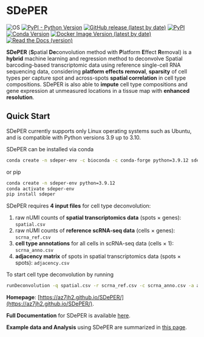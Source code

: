 # SDePER
![OS](https://img.shields.io/badge/os-linux-blue) [![PyPI - Python Version](https://img.shields.io/pypi/pyversions/sdeper)](https://www.python.org/) [![GitHub release (latest by date)](https://img.shields.io/github/v/release/az7jh2/SDePER)](https://github.com/az7jh2/SDePER) [![PyPI](https://img.shields.io/pypi/v/sdeper)](https://pypi.org/project/sdeper/)  [![Conda Version](https://img.shields.io/conda/vn/bioconda/sdeper)](https://anaconda.org/bioconda/sdeper) [![Docker Image Version (latest by date)](https://img.shields.io/docker/v/az7jh2/sdeper?label=docker)](https://hub.docker.com/r/az7jh2/sdeper) [![Read the Docs (version)](https://img.shields.io/readthedocs/sdeper/latest)](https://sdeper.readthedocs.io/en/latest/)

**SDePER** (**S**patial **De**convolution method with **P**latform **E**ffect **R**emoval) is a **hybrid** machine learning and regression method to deconvolve Spatial barcoding-based transcriptomic data using reference single-cell RNA sequencing data, considering **platform effects removal**, **sparsity** of cell types per capture spot and across-spots **spatial correlation** in cell type compositions. SDePER is also able to **impute** cell type compositions and gene expression at unmeasured locations in a tissue map with **enhanced resolution**.

## Quick Start

SDePER currently supports only Linux operating systems such as Ubuntu, and is compatible with Python versions 3.9 up to 3.10.

SDePER can be installed via conda

```bash
conda create -n sdeper-env -c bioconda -c conda-forge python=3.9.12 sdeper
```

or pip

```bash
conda create -n sdeper-env python=3.9.12
conda activate sdeper-env
pip install sdeper
```

SDePER requires **4 input files** for cell type deconvolution:

1. raw nUMI counts of **spatial transcriptomics data** (spots × genes): `spatial.csv`
2. raw nUMI counts of **reference scRNA-seq data** (cells × genes): `scrna_ref.csv`
3. **cell type annotations** for all cells in scRNA-seq data (cells × 1): `scrna_anno.csv`
4. **adjacency matrix** of spots in spatial transcriptomics data (spots × spots): `adjacency.csv`

To start cell type deconvolution by running

```bash
runDeconvolution -q spatial.csv -r scrna_ref.csv -c scrna_anno.csv -a adjacency.csv
```

**Homepage**: [https://az7jh2.github.io/SDePER/](https://az7jh2.github.io/SDePER/).

**Full Documentation** for SDePER is available [here](https://sdeper.readthedocs.io/en/latest/).

**Example data and Analysis** using SDePER are summarized in [this page](https://sdeper.readthedocs.io/en/latest/vignettes1.html).
